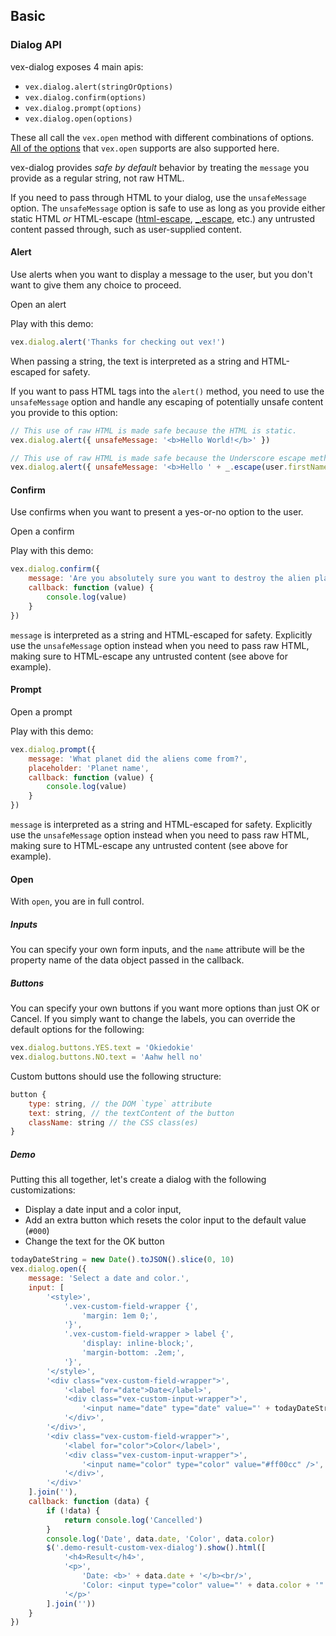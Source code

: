 ## Basic

### Dialog API

vex-dialog exposes 4 main apis:

- `vex.dialog.alert(stringOrOptions)`
- `vex.dialog.confirm(options)`
- `vex.dialog.prompt(options)`
- `vex.dialog.open(options)`

These all call the `vex.open` method with different combinations of options. [All of the options](/docs/api/3-Advanced.md#options) that `vex.open` supports are also supported here.

vex-dialog provides *safe by default* behavior by treating the `message` you provide as a regular string, not raw HTML.

If you need to pass through HTML to your dialog, use the `unsafeMessage` option.
The `unsafeMessage` option is safe to use as long as you provide either static HTML *or* HTML-escape ([html-escape](https://www.npmjs.com/package/html-escape), [_.escape](https://lodash.com/docs#escape), etc.) any untrusted content passed through, such as user-supplied content.

#### Alert

Use alerts when you want to display a message to the user, but you don't want to give them any choice to proceed.

<a class="demo-alert hs-brand-button">Open an alert</a>
<script>
$('.demo-alert').click(function(){
    vex.dialog.alert('Thanks for checking out vex!');
});
</script>

Play with this demo:

```javascript
vex.dialog.alert('Thanks for checking out vex!')
```

When passing a string, the text is interpreted as a string and HTML-escaped for safety.

If you want to pass HTML tags into the `alert()` method, you need to use the `unsafeMessage` option and handle any escaping of
potentially unsafe content you provide to this option:

```javascript
// This use of raw HTML is made safe because the HTML is static.
vex.dialog.alert({ unsafeMessage: '<b>Hello World!</b>' })

// This use of raw HTML is made safe because the Underscore escape method is used to escape potentially unsafe content.
vex.dialog.alert({ unsafeMessage: '<b>Hello ' + _.escape(user.firstName) + '!</b>' })
```

#### Confirm

Use confirms when you want to present a yes-or-no option to the user.

<a class="demo-confirm hs-brand-button">Open a confirm</a>
<div class="demo-result-confirm hs-doc-callout hs-doc-callout-info" style="display: none"></div>
<script>
$('.demo-confirm').click(function(){
    vex.dialog.confirm({
        message: 'Are you absolutely sure you want to destroy the alien planet?',
        callback: function(value) {
            $('.demo-result-confirm').html('Callback value: <b>' + value + '</b>').show();
        }
    });
});
</script>

Play with this demo:

```javascript
vex.dialog.confirm({
    message: 'Are you absolutely sure you want to destroy the alien planet?',
    callback: function (value) {
        console.log(value)
    }
})
```

`message` is interpreted as a string and HTML-escaped for safety. Explicitly use the `unsafeMessage` option instead when you need to pass raw HTML, making sure to HTML-escape any untrusted content (see above for example).

#### Prompt

<a class="demo-prompt hs-brand-button">Open a prompt</a>
<div class="demo-result-prompt hs-doc-callout hs-doc-callout-info" style="display: none"></div>
<script>
$('.demo-prompt').click(function(){
    vex.dialog.prompt({
        message: 'What planet did the aliens come from?',
        placeholder: 'Planet name',
        callback: function(value) {
            $('.demo-result-prompt').html('Callback value: <b>' + value + '</b>').show();
        }
    });
});
</script>

Play with this demo:

```javascript
vex.dialog.prompt({
    message: 'What planet did the aliens come from?',
    placeholder: 'Planet name',
    callback: function (value) {
        console.log(value)
    }
})
```

`message` is interpreted as a string and HTML-escaped for safety. Explicitly use the `unsafeMessage` option instead when you need to pass raw HTML, making sure to HTML-escape any untrusted content (see above for example).

#### Open

With `open`, you are in full control.

##### Inputs
You can specify your own form inputs, and the `name` attribute will be the property name of the data object passed in the callback.

##### Buttons
You can specify your own buttons if you want more options than just OK or Cancel. If you simply want to change the labels, you can override the default options for the following:

```javascript
vex.dialog.buttons.YES.text = 'Okiedokie'
vex.dialog.buttons.NO.text = 'Aahw hell no'
```

Custom buttons should use the following structure:

```javascript
button {
    type: string, // the DOM `type` attribute
    text: string, // the textContent of the button
    className: string // the CSS class(es)
}
```

##### Demo

Putting this all together, let's create a dialog with the following customizations:

- Display a date input and a color input,
- Add an extra button which resets the color input to the default value (`#000`)
- Change the text for the OK button

<p>
<div class="demo-result-custom-vex-dialog hs-doc-callout hs-doc-callout-info" style="display: none"></div>
</p>

```javascript
todayDateString = new Date().toJSON().slice(0, 10)
vex.dialog.open({
    message: 'Select a date and color.',
    input: [
        '<style>',
            '.vex-custom-field-wrapper {',
                'margin: 1em 0;',
            '}',
            '.vex-custom-field-wrapper > label {',
                'display: inline-block;',
                'margin-bottom: .2em;',
            '}',
        '</style>',
        '<div class="vex-custom-field-wrapper">',
            '<label for="date">Date</label>',
            '<div class="vex-custom-input-wrapper">',
                '<input name="date" type="date" value="' + todayDateString + '" />',
            '</div>',
        '</div>',
        '<div class="vex-custom-field-wrapper">',
            '<label for="color">Color</label>',
            '<div class="vex-custom-input-wrapper">',
                '<input name="color" type="color" value="#ff00cc" />',
            '</div>',
        '</div>'
    ].join(''),
    callback: function (data) {
        if (!data) {
            return console.log('Cancelled')
        }
        console.log('Date', data.date, 'Color', data.color)
        $('.demo-result-custom-vex-dialog').show().html([
            '<h4>Result</h4>',
            '<p>',
                'Date: <b>' + data.date + '</b><br/>',
                'Color: <input type="color" value="' + data.color + '" readonly />',
            '</p>'
        ].join(''))
    }
})
```

<!-- Resources for the demos -->
<p style="-webkit-transform: translateZ(0)"></p>
<script src="/vex/dist/js/vex.combined.js"></script>
<link rel="stylesheet" href="/vex/dist/css/vex.css" />
<link rel="stylesheet" href="/vex/dist/css/vex-theme-os.css">
<script>
    (function(){
        vex.defaultOptions.className = 'vex-theme-os';
    })();
</script>
